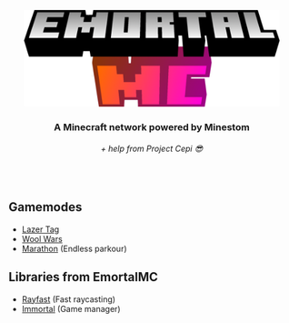 <p align="center">
<img src="https://raw.githubusercontent.com/EmortalMC/.github/master/profile/emortalmclogo.png" width=450>
  
  <h3 align="center">A Minecraft network powered by Minestom</h3>
  <h6 align="center">+ help from Project Cepi 😎</h6>
</p>

&nbsp;

###### 

## Gamemodes
- [Lazer Tag](../../../../LazerTag)
- [Wool Wars](../../../../WoolWars)
- [Marathon](../../../../Marathon) (Endless parkour)

## Libraries from EmortalMC
- [Rayfast](../../../../Rayfast) (Fast raycasting)
- [Immortal](../../../../Immortal) (Game manager)

